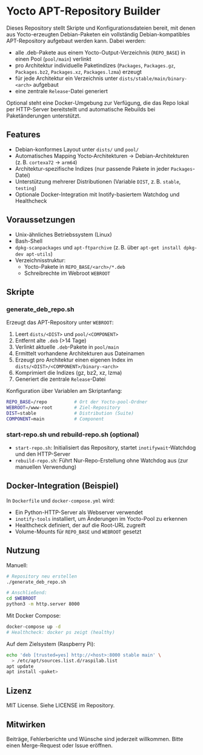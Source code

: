 # Yocto APT-Repository Builder

Dieses Repository stellt Skripte und Konfigurationsdateien bereit, mit denen aus Yocto-erzeugten Debian-Paketen ein vollständig Debian-kompatibles APT-Repository aufgebaut werden kann. Dabei werden:

- alle .deb-Pakete aus einem Yocto-Output-Verzeichnis (`REPO_BASE`) in einen Pool (`pool/main`) verlinkt
- pro Architektur individuelle Paketindizes (`Packages`, `Packages.gz`, `Packages.bz2`, `Packages.xz`, `Packages.lzma`) erzeugt
- für jede Architektur ein Verzeichnis unter `dists/stable/main/binary-<arch>` aufgebaut
- eine zentrale `Release`-Datei generiert

Optional steht eine Docker-Umgebung zur Verfügung, die das Repo lokal per HTTP-Server bereitstellt und automatische Rebuilds bei Paketänderungen unterstützt.

## Features

- Debian-konformes Layout unter `dists/` und `pool/`
- Automatisches Mapping Yocto‑Architekturen → Debian-Architekturen (z. B. `cortexa72` → `arm64`)
- Architektur-spezifische Indizes (nur passende Pakete in jeder `Packages`-Datei)
- Unterstützung mehrerer Distributionen (Variable `DIST`, z. B. `stable`, `testing`)
- Optionale Docker-Integration mit Inotify-basiertem Watchdog und Healthcheck

## Voraussetzungen

- Unix-ähnliches Betriebssystem (Linux)
- Bash-Shell
- `dpkg-scanpackages` und `apt-ftparchive` (z. B. über `apt-get install dpkg-dev apt-utils`)
- Verzeichnisstruktur:
  - Yocto-Pakete in `REPO_BASE/<arch>/*.deb`
  - Schreibrechte im Webroot `WEBROOT`

## Skripte

### generate_deb_repo.sh

Erzeugt das APT-Repository unter `WEBROOT`:

1. Leert `dists/<DIST>` und `pool/<COMPONENT>`
2. Entfernt alte `.deb` (>14 Tage)
3. Verlinkt aktuelle `.deb`-Pakete in `pool/main`
4. Ermittelt vorhandene Architekturen aus Dateinamen
5. Erzeugt pro Architektur einen eigenen Index im `dists/<DIST>/<COMPONENT>/binary-<arch>`
6. Komprimiert die Indizes (gz, bz2, xz, lzma)
7. Generiert die zentrale `Release`-Datei

Konfiguration über Variablen am Skriptanfang:

```bash
REPO_BASE=/repo          # Ort der Yocto-pool-Ordner
WEBROOT=/www-root        # Ziel-Repository
DIST=stable              # Distribution (Suite)
COMPONENT=main           # Component
```

### start-repo.sh und rebuild-repo.sh (optional)

- `start-repo.sh`: Initialisiert das Repository, startet `inotifywait`-Watchdog und den HTTP-Server
- `rebuild-repo.sh`: Führt Nur-Repo-Erstellung ohne Watchdog aus (zur manuellen Verwendung)

## Docker-Integration (Beispiel)

In `Dockerfile` und `docker-compose.yml` wird:

- Ein Python-HTTP-Server als Webserver verwendet
- `inotify-tools` installiert, um Änderungen im Yocto-Pool zu erkennen
- Healthcheck definiert, der auf die Root-URL zugreift
- Volume-Mounts für `REPO_BASE` und `WEBROOT` gesetzt

## Nutzung

Manuell:

```bash
# Repository neu erstellen
./generate_deb_repo.sh

# Anschließend:
cd $WEBROOT
python3 -m http.server 8000
```

Mit Docker Compose:

```bash
docker-compose up -d
# Healthcheck: docker ps zeigt (healthy)
```

Auf dem Zielsystem (Raspberry Pi):

```bash
echo 'deb [trusted=yes] http://<host>:8000 stable main' \
  > /etc/apt/sources.list.d/raspilab.list
apt update
apt install <paket>
```

## Lizenz

MIT License. Siehe LICENSE im Repository.

## Mitwirken

Beiträge, Fehlerberichte und Wünsche sind jederzeit willkommen. Bitte einen Merge-Request oder Issue eröffnen.
